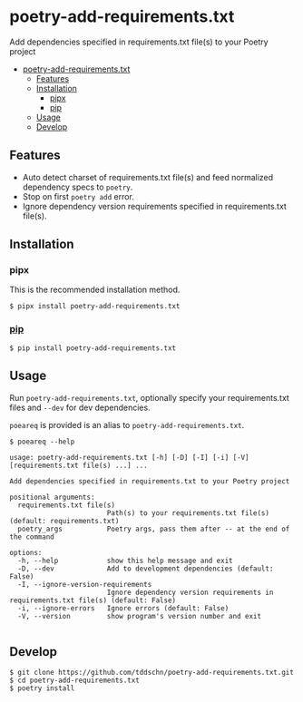 # poetry-add-requirements.txt

Add dependencies specified in requirements.txt file(s) to your Poetry project

- [poetry-add-requirements.txt](#poetry-add-requirementstxt)
  - [Features](#features)
  - [Installation](#installation)
    - [pipx](#pipx)
    - [pip](#pip)
  - [Usage](#usage)
  - [Develop](#develop)

## Features

- Auto detect charset of requirements.txt file(s) and feed normalized dependency specs to `poetry`.
- Stop on first `poetry add` error.
- Ignore dependency version requirements specified in requirements.txt file(s).
## Installation

### pipx

This is the recommended installation method.

```
$ pipx install poetry-add-requirements.txt
```

### [pip](https://pypi.org/project/poetry-add-requirements.txt/)

```
$ pip install poetry-add-requirements.txt
```

## Usage

Run `poetry-add-requirements.txt`, optionally specify your requirements.txt files and `--dev` for dev dependencies.

`poeareq` is provided is an alias to `poetry-add-requirements.txt`.

```
$ poeareq --help

usage: poetry-add-requirements.txt [-h] [-D] [-I] [-i] [-V] [requirements.txt file(s) ...] ...

Add dependencies specified in requirements.txt to your Poetry project

positional arguments:
  requirements.txt file(s)
                        Path(s) to your requirements.txt file(s) (default: requirements.txt)
  poetry_args           Poetry args, pass them after -- at the end of the command

options:
  -h, --help            show this help message and exit
  -D, --dev             Add to development dependencies (default: False)
  -I, --ignore-version-requirements
                        Ignore dependency version requirements in requirements.txt file(s) (default: False)
  -i, --ignore-errors   Ignore errors (default: False)
  -V, --version         show program's version number and exit
  
```


## Develop

```
$ git clone https://github.com/tddschn/poetry-add-requirements.txt.git
$ cd poetry-add-requirements.txt
$ poetry install
```